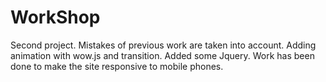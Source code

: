 # WorkShop
 Second project. Mistakes of previous work are taken into account. Adding animation with wow.js and transition. Added some Jquery. Work has been done to make the site responsive to mobile phones.
